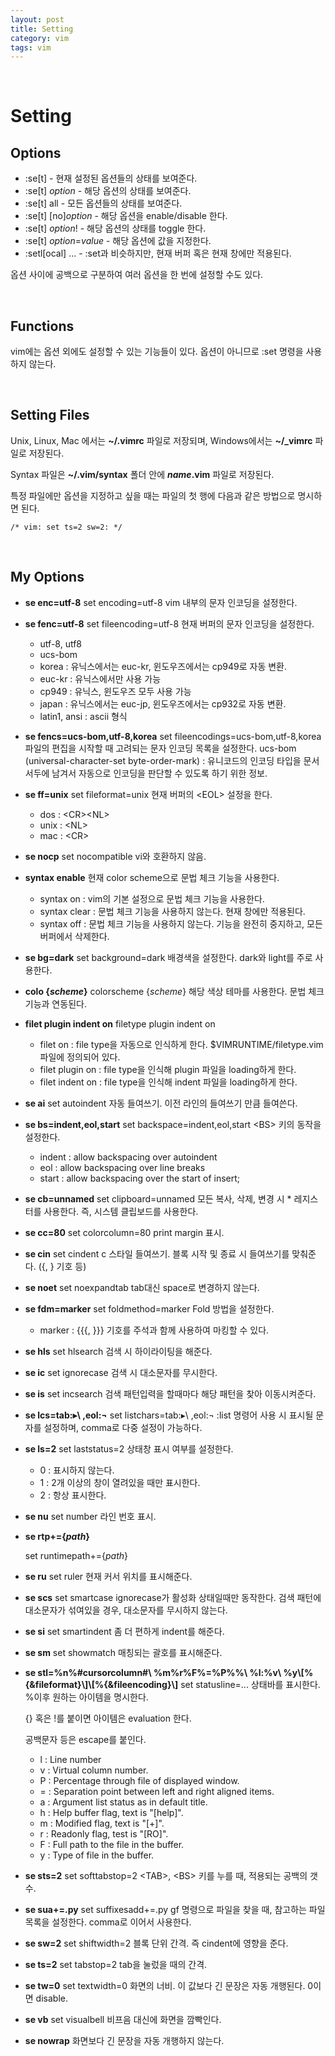 ```yaml
---
layout: post
title: Setting
category: vim
tags: vim
---
```


&nbsp;

# Setting

## Options

- :se[t] - 현재 설정된 옵션들의 상태를 보여준다.
- :se[t] *option* - 해당 옵션의 상태를 보여준다.
- :se[t] all - 모든 옵션들의 상태를 보여준다.
- :se[t] \[no]*option* - 해당 옵션을 enable/disable 한다.
- :se[t] *option*! - 해당 옵션의 상태를 toggle 한다.
- :se[t] *option*=*value* - 해당 옵션에 값을 지정한다.
- :setl[ocal] ... - :set과 비슷하지만, 현재 버퍼 혹은 현재 창에만 적용된다.

옵션 사이에 공백으로 구분하여 여러 옵션을 한 번에 설정할 수도 있다.

&nbsp;

## Functions

vim에는 옵션 외에도 설정할 수 있는 기능들이 있다. 옵션이 아니므로 :set 명령을 사용하지 않는다.

&nbsp;

## Setting Files

Unix, Linux, Mac 에서는 **~/.vimrc** 파일로 저장되며, Windows에서는 **~/_vimrc** 파일로 저장된다.

Syntax 파일은 **~/.vim/syntax** 폴더 안에 ***name*.vim** 파일로 저장된다.

특정 파일에만 옵션을 지정하고 싶을 때는 파일의 첫 행에 다음과 같은 방법으로 명시하면 된다.

```vim
/* vim: set ts=2 sw=2: */
```

&nbsp;

## My Options

- **se enc=utf-8**
  set encoding=utf-8
  vim 내부의 문자 인코딩을 설정한다.

- **se fenc=utf-8**
  set fileencoding=utf-8
  현재 버퍼의 문자 인코딩을 설정한다.
  - utf-8, utf8
  - ucs-bom
  - korea : 유닉스에서는 euc-kr, 윈도우즈에서는 cp949로 자동 변환.
  - euc-kr : 유닉스에서만 사용 가능
  - cp949 : 유닉스, 윈도우즈 모두 사용 가능
  - japan : 유닉스에서는 euc-jp, 윈도우즈에서는 cp932로 자동 변환.
  - latin1, ansi : ascii 형식

- **se fencs=ucs-bom,utf-8,korea**
  set fileencodings=ucs-bom,utf-8,korea
  파일의 편집을 시작할 때 고려되는 문자 인코딩 목록을 설정한다.
  ucs-bom (universal-character-set byte-order-mark) : 유니코드의 인코딩 타입을 문서 서두에 남겨서 자동으로 인코딩을 판단할 수 있도록 하기 위한 정보.

- **se ff=unix**
  set fileformat=unix
  현재 버퍼의 \<EOL> 설정을 한다.
  - dos : \<CR>\<NL>
  - unix : \<NL>
  - mac : \<CR>

- **se nocp**
  set nocompatible
  vi와 호환하지 않음.

- **syntax enable**
  현재 color scheme으로 문법 체크 기능을 사용한다.
  - syntax on : vim의 기본 설정으로 문법 체크 기능을 사용한다.
  - syntax clear : 문법 체크 기능을 사용하지 않는다. 현재 창에만 적용된다.
  - syntax off : 문법 체크 기능을 사용하지 않는다. 기능을 완전히 중지하고, 모든 버퍼에서 삭제한다.

- **se bg=dark**
  set background=dark
  배경색을 설정한다. dark와 light를 주로 사용한다.

- **colo {*scheme*}**
  colorscheme {*scheme*}
  해당 색상 테마를 사용한다. 문법 체크 기능과 연동된다.

- **filet plugin indent on**
  filetype plugin indent on
  - filet on : file type을 자동으로 인식하게 한다. $VIMRUNTIME/filetype.vim 파일에 정의되어 있다.
  - filet plugin on : file type을 인식해 plugin 파일을 loading하게 한다.
  - filet indent on : file type을 인식해 indent 파일을 loading하게 한다.

- **se ai**
  set autoindent
  자동 들여쓰기. 이전 라인의 들여쓰기 만큼 들여쓴다.

- **se bs=indent,eol,start**
  set backspace=indent,eol,start
  \<BS> 키의 동작을 설정한다.
  - indent : allow backspacing over autoindent
  - eol : allow backspacing over line breaks
  - start : allow backspacing over the start of insert;

- **se cb=unnamed**
  set clipboard=unnamed
  모든 복사, 삭제, 변경 시 * 레지스터를 사용한다. 즉, 시스템 클립보드를 사용한다.

- **se cc=80**
  set colorcolumn=80
  print margin 표시.

- **se cin**
  set cindent
  c 스타일 들여쓰기. 블록 시작 및 종료 시 들여쓰기를 맞춰준다. ({, } 기호 등)

- **se noet**
  set noexpandtab
  tab대신 space로 변경하지 않는다.

- **se fdm=marker**
  set foldmethod=marker
  Fold 방법을 설정한다.
  - marker : {{{, }}} 기호를 주석과 함께 사용하여 마킹할 수 있다.

- **se hls**
  set hlsearch
  검색 시 하이라이팅을 해준다.

- **se ic**
  set ignorecase
  검색 시 대소문자를 무시한다.

- **se is**
  set incsearch
  검색 패턴입력을 할때마다 해당 패턴을 찾아 이동시켜준다.

- **se lcs=tab:▸\ ,eol:¬**
  set listchars=tab:▸\ ,eol:¬
  :list 명령어 사용 시 표시될 문자를 설정하며, comma로 다중 설정이 가능하다.

- **se ls=2**
  set laststatus=2
  상태창 표시 여부를 설정한다.
  - 0 : 표시하지 않는다.
  - 1 : 2개 이상의 창이 열려있을 때만 표시한다.
  - 2 : 항상 표시한다.

- **se nu**
  set number
  라인 번호 표시.

- **se rtp+={*path*}**

  set runtimepath+={*path*}

- **se ru**
  set ruler
  현재 커서 위치를 표시해준다.

- **se scs**
  set smartcase
  ignorecase가 활성화 상태일때만 동작한다. 검색 패턴에 대소문자가 섞여있을 경우, 대소문자를 무시하지 않는다.

- **se si**
  set smartindent
  좀 더 편하게 indent를 해준다.

- **se sm**
  set showmatch
  매칭되는 괄호를 표시해준다.

- **se stl=%n%#cursorcolumn#\ %m%r%F%=%P%%\ %l:%v\ %y\\[%{&fileformat}\\]\\[%{&fileencoding}\\]**
  set statusline=...
  상태바를 표시한다.
  %이후 원하는 아이템을 명시한다.

  {} 혹은 !를 붙이면 아이템은 evaluation 한다.

  공백문자 등은 escape를 붙인다.

  - l : Line number
  - v : Virtual column number.
  - P : Percentage through file of displayed window.
  - = : Separation point between left and right aligned items.
  - a : Argument list status as in default title.
  - h : Help buffer flag, text is "[help]".
  - m : Modified flag, text is "[+]".
  - r : Readonly flag, test is "[RO]".
  - F : Full path to the file in the buffer.
  - y : Type of file in the buffer.

- **se  sts=2**
  set softtabstop=2
  \<TAB>, \<BS> 키를 누를 때, 적용되는 공백의 갯수.

- **se sua+=.py**
  set suffixesadd+=.py
  gf 명령으로 파일을 찾을 때, 참고하는 파일 목록을 설정한다. comma로 이어서 사용한다.

- **se sw=2**
  set shiftwidth=2
  블록 단위 간격. 즉 cindent에 영향을 준다.

- **se ts=2**
  set tabstop=2
  tab을 눌렀을 때의 간격.

- **se tw=0**
  set textwidth=0
  화면의 너비. 이 값보다 긴 문장은 자동 개행된다. 0이면 disable.

- **se vb**
  set visualbell
  비프음 대신에 화면을 깜빡인다.

- **se nowrap**
  화면보다 긴 문장을 자동 개행하지 않는다.
